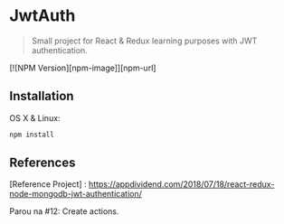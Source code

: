 # JwtAuth
> Small project for React & Redux learning purposes with JWT authentication.

[![NPM Version][npm-image]][npm-url]

## Installation

OS X & Linux:

```sh
npm install
```

## References

[Reference Project] : https://appdividend.com/2018/07/18/react-redux-node-mongodb-jwt-authentication/

Parou na #12: Create actions.